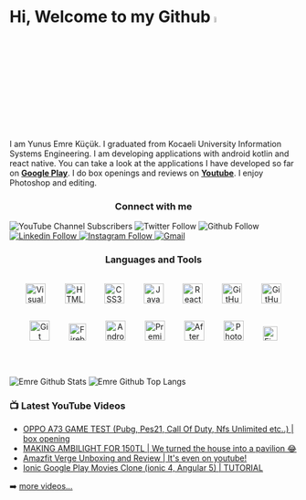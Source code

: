 # Hi, Welcome to my Github <a href="https://www.youtube.com/channel/UCQE_og18zGvwLyBJSkiBANw"><img src="https://media.giphy.com/media/hvRJCLFzcasrR4ia7z/giphy.gif" width="5%"></a>

I am Yunus Emre Küçük. I graduated from Kocaeli University Information Systems Engineering. I am developing applications with android kotlin and react native. You can take a look at the applications I have developed so far on <strong><a href='https://play.google.com/store/apps/developer?id=Emo+Dev.' target='_blank' >Google Play</a></strong>. I do box openings and reviews on <strong><a href='https://www.youtube.com/channel/UCQE_og18zGvwLyBJSkiBANw' target='_blank'>Youtube</a></strong>. I enjoy Photoshop and editing.

<h3 align="center">Connect with me</h3>

![YouTube Channel Subscribers](https://img.shields.io/youtube/channel/subscribers/UCQE_og18zGvwLyBJSkiBANw?logo=youtube&logoColor=red&style=for-the-badge)
![Twitter Follow](https://img.shields.io/twitter/follow/GReddy_5?color=1DA1F2&logo=twitter&style=for-the-badge)
![Github Follow](https://img.shields.io/github/followers/emrekk52?color=cacaca&logo=github&style=for-the-badge)
<a href='https://www.linkedin.com/in/emre-kucukk/' target='_blank'>
![Linkedin Follow](https://img.shields.io/badge/emre-kucukk?color=004182&style=for-the-badge&logo=linkedin&logoColor=white)
</a>
<a href='https://www.instagram.com/emrek52/' target='_blank'>
![Instagram Follow](https://img.shields.io/badge/emrek52-E4405F?style=for-the-badge&logo=instagram&logoColor=white)
</a>
<a href='mailto:emrek5252@gmail.com'>
![Gmail](https://img.shields.io/badge/emrek5252@gmail.com-D14836?style=for-the-badge&logo=gmail&logoColor=white)
</a>

<h3 align="center">Languages and Tools</h3>

<div align="center">


<img  alt="Visual Studio Code" width="35px" src="https://cdn.jsdelivr.net/gh/devicons/devicon/icons/vscode/vscode-original.svg" style="padding:15px;" />
<img  alt="HTML5" width="35px" src="https://cdn.jsdelivr.net/gh/devicons/devicon/icons/html5/html5-original.svg" style="padding:15px;" />
<img  alt="CSS3" width="35px" src="https://cdn.jsdelivr.net/gh/devicons/devicon/icons/css3/css3-original.svg" style="padding:15px;" />
<img  alt="JavaScript" width="35px" src="https://cdn.jsdelivr.net/gh/devicons/devicon/icons/javascript/javascript-original.svg" style="padding:15px;" />
<img alt="React" width="35px" src="https://cdn.jsdelivr.net/gh/devicons/devicon/icons/react/react-original.svg" style="padding:15px;" />
<img  alt="GitHub" width="35px" src="https://user-images.githubusercontent.com/3369400/139447912-e0f43f33-6d9f-45f8-be46-2df5bbc91289.png#gh-dark-mode-only" style="padding:15px;" />
<img  alt="GitHub" width="35px" src="https://user-images.githubusercontent.com/3369400/139448065-39a229ba-4b06-434b-bc67-616e2ed80c8f.png#gh-light-mode-only" style="padding:15px;" />
<img alt="Git" width="35px" src="https://cdn.jsdelivr.net/gh/devicons/devicon/icons/git/git-original.svg" style="padding:15px;" />
<img alt='Firebase' width='30px'  src="https://user-images.githubusercontent.com/50170946/184148173-4cafd774-db55-4e98-8b4b-3f60ade33f3c.png" style="padding:15px;" />
<img alt='Android' width='35px'  src="https://user-images.githubusercontent.com/50170946/184148512-a71dcdcb-34a1-4539-bf0e-152da2753eb8.png"  style="padding:15px;"/>
<img alt='Premiere Pro' width='35px' src="https://user-images.githubusercontent.com/50170946/184149422-a6a3656e-57fe-493e-820c-9539d359b731.png" style="padding:15px;" />
<img alt='After Effect' width='35px' src="https://user-images.githubusercontent.com/50170946/184149427-ab2fb14c-fec4-4259-b7af-c344e7324797.png" style="padding:15px;" />
<img alt='Photoshop' width='35px' src="https://user-images.githubusercontent.com/50170946/184149432-f579ff4b-7929-4d31-af5e-9358bf4e9568.png" style="padding:15px;" />
<img alt='Figma' width='25px' src="https://user-images.githubusercontent.com/50170946/184149395-4a33ea0b-ac8c-4583-8bdd-7b7c7fbad3d5.svg" style="padding:15px;" />
</div>


<br />
<br />


![Emre Github Stats](https://github-readme-stats.vercel.app/api?username=emrekk52&show_icons=true&theme=solarized-light)
![Emre Github Top Langs](https://github-readme-stats.vercel.app/api/top-langs/?username=emrekk52&layout=compact&theme=solarized-light")


### 📺 Latest YouTube Videos

<!-- YOUTUBE:START -->
- [OPPO A73 GAME TEST (Pubg, Pes21, Call Of Duty, Nfs Unlimited etc..) | box opening](https://www.youtube.com/watch?v=65wNltlMPcs&t=36s)
- [MAKING AMBILIGHT FOR 150TL | We turned the house into a pavilion 😂](https://www.youtube.com/watch?v=q6UfZBhSw6o)
- [Amazfit Verge Unboxing and Review | It's even on youtube!](https://www.youtube.com/watch?v=f_dCmH_b7yE&t=948s)
- [Ionic Google Play Movies Clone (ionic 4, Angular 5) | TUTORIAL](https://www.youtube.com/watch?v=PsH9Sfn1tRU&t=16s)
<!-- YOUTUBE:END -->

➡️ [more videos...](https://www.youtube.com/c/EmreK%C3%BC%C3%A7%C3%BCk/videos)




<!--
**emrekk52/emrekk52** is a ✨ _special_ ✨ repository because its `README.md` (this file) appears on your GitHub profile.

Here are some ideas to get you started:

- 🔭 I’m currently working on ...
- 🌱 I’m currently learning ...
- 👯 I’m looking to collaborate on ...
- 🤔 I’m looking for help with ...
- 💬 Ask me about ...
- 📫 How to reach me: ...
- 😄 Pronouns: ...
- ⚡ Fun fact: ...
-->
